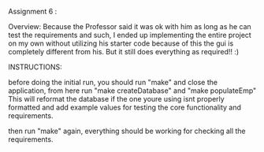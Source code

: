 Assignment 6 :

Overview:
Because the Professor said it was ok with him as long as he can test the requirements and such,
I ended up implementing the entire project on my own without utilizing his starter code
because of this the gui is completely different from his.
But it still does everything as required!! :)



INSTRUCTIONS:


before doing the initial run, you should run "make" and close the application,
from here run "make createDatabase" and "make populateEmp" 
This will reformat the database if the one youre using isnt properly formatted and add example values for testing the core functionality and requirements.


then run "make" again, everything should be working for checking all the requirements.


